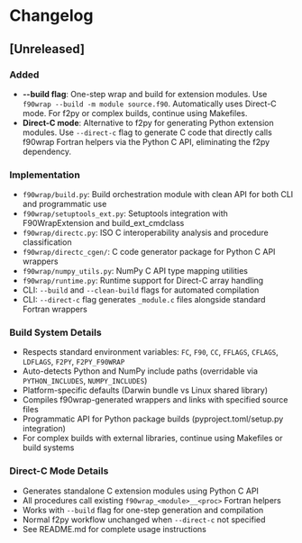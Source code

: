 # Changelog

## [Unreleased]

### Added
- **--build flag**: One-step wrap and build for extension modules. Use `f90wrap --build -m module source.f90`. Automatically uses Direct-C mode. For f2py or complex builds, continue using Makefiles.
- **Direct-C mode**: Alternative to f2py for generating Python extension modules. Use `--direct-c` flag to generate C code that directly calls f90wrap Fortran helpers via the Python C API, eliminating the f2py dependency.

### Implementation
- `f90wrap/build.py`: Build orchestration module with clean API for both CLI and programmatic use
- `f90wrap/setuptools_ext.py`: Setuptools integration with F90WrapExtension and build_ext_cmdclass
- `f90wrap/directc.py`: ISO C interoperability analysis and procedure classification
- `f90wrap/directc_cgen/`: C code generator package for Python C API wrappers
- `f90wrap/numpy_utils.py`: NumPy C API type mapping utilities
- `f90wrap/runtime.py`: Runtime support for Direct-C array handling
- CLI: `--build` and `--clean-build` flags for automated compilation
- CLI: `--direct-c` flag generates `_module.c` files alongside standard Fortran wrappers

### Build System Details
- Respects standard environment variables: `FC`, `F90`, `CC`, `FFLAGS`, `CFLAGS`, `LDFLAGS`, `F2PY`, `F2PY_F90WRAP`
- Auto-detects Python and NumPy include paths (overridable via `PYTHON_INCLUDES`, `NUMPY_INCLUDES`)
- Platform-specific defaults (Darwin bundle vs Linux shared library)
- Compiles f90wrap-generated wrappers and links with specified source files
- Programmatic API for Python package builds (pyproject.toml/setup.py integration)
- For complex builds with external libraries, continue using Makefiles or build systems

### Direct-C Mode Details
- Generates standalone C extension modules using Python C API
- All procedures call existing `f90wrap_<module>__<proc>` Fortran helpers
- Works with `--build` flag for one-step generation and compilation
- Normal f2py workflow unchanged when `--direct-c` not specified
- See README.md for complete usage instructions
